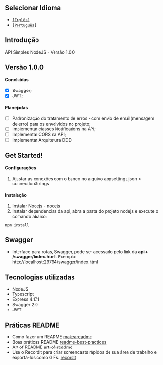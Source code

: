 ## Selecionar Idioma
- [`[Inglês]`](https://github.com/henriquebsb/api_nodejs/blob/master/README.md)
- [`[Português]`](https://github.com/henriquebsb/api_nodejs/blob/master/README-pt.md)

## Introdução
API Simples NodeJS - Versão 1.0.0

## Versão 1.0.0
#### Concluídas
- [x] Swagger;
- [x] JWT;
#### Planejadas
- [ ] Padronização do tratamento de erros - com envio de email(mensagem de erro) para os envolvidos no projeto;
- [ ] Implementar classes Notifications na API;
- [ ] Implementar CORS na API;
- [ ] Implementar Arquitetura DDD;

## Get Started!
#### Configurações
1. Ajustar as conexões com o banco no arquivo appsettings.json > connectionStrings

#### Instalação
1. Instalar Nodejs - [nodejs](https://nodejs.org/en/)
2. Instalar dependencias da api, abra a pasta do projeto nodejs e execute o comando abaixo:
```npm
npm install
```

## Swagger
* Interface para rotas, Swagger, pode ser acessado pelo link da **api + /swagger/index.html**. Exemplo: http://localhost:29794/swagger/index.html
 
## Tecnologias utilizadas
- NodeJS 
- Typescript 
- Express 4.17.1
- Swagger 2.0
- JWT

## Práticas README
 - Como fazer um README [makeareadme](https://www.makeareadme.com/)
 - Boas práticas README [readme-best-practices](https://github.com/jehna/readme-best-practices)
 - Art of README [art-of-readme](https://github.com/noffle/art-of-readme/blob/master/README-pt-BR.md)
 - Use o Recordit para criar screencasts rápidos de sua área de trabalho e exportá-los como GIFs. [recordit](http://recordit.co/)

